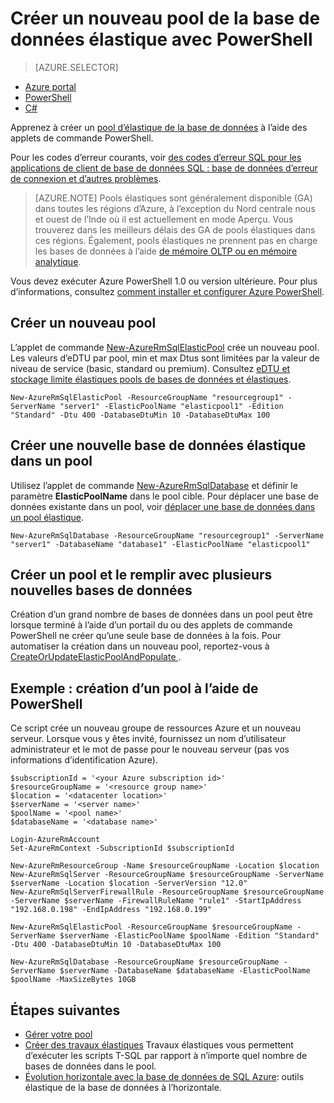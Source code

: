 <properties
    pageTitle="Créer un nouveau pool d’élasticité de la base de données avec PowerShell | Microsoft Azure"
    description="Découvrez comment utiliser PowerShell pour la base de données de SQL Azure cloisonnée ressources en créant un pool élastique évolutive de la base de données pour gérer plusieurs bases de données."
    services="sql-database"
    documentationCenter=""
    authors="srinia"
    manager="jhubbard"
    editor=""/>

<tags
    ms.service="sql-database"
    ms.devlang="NA"
    ms.topic="get-started-article"
    ms.tgt_pltfrm="powershell"
    ms.workload="data-management"
    ms.date="05/27/2016"
    ms.author="srinia"/>

# <a name="create-a-new-elastic-database-pool-with-powershell"></a>Créer un nouveau pool de la base de données élastique avec PowerShell

> [AZURE.SELECTOR]
- [Azure portal](sql-database-elastic-pool-create-portal.md)
- [PowerShell](sql-database-elastic-pool-create-powershell.md)
- [C#](sql-database-elastic-pool-create-csharp.md)


Apprenez à créer un [pool d’élastique de la base de données](sql-database-elastic-pool.md) à l’aide des applets de commande PowerShell. 

Pour les codes d’erreur courants, voir [des codes d’erreur SQL pour les applications de client de base de données SQL : base de données d’erreur de connexion et d’autres problèmes](sql-database-develop-error-messages.md).

> [AZURE.NOTE] Pools élastiques sont généralement disponible (GA) dans toutes les régions d’Azure, à l’exception du Nord centrale nous et ouest de l’Inde où il est actuellement en mode Aperçu.  Vous trouverez dans les meilleurs délais des GA de pools élastiques dans ces régions. Également, pools élastiques ne prennent pas en charge les bases de données à l’aide [de mémoire OLTP ou en mémoire analytique](sql-database-in-memory.md).


Vous devez exécuter Azure PowerShell 1.0 ou version ultérieure. Pour plus d’informations, consultez [comment installer et configurer Azure PowerShell](../powershell-install-configure.md).

## <a name="create-a-new-pool"></a>Créer un nouveau pool

L’applet de commande [New-AzureRmSqlElasticPool](https://msdn.microsoft.com/library/azure/mt619378.aspx) crée un nouveau pool. Les valeurs d’eDTU par pool, min et max Dtus sont limitées par la valeur de niveau de service (basic, standard ou premium). Consultez [eDTU et stockage limite élastiques pools de bases de données et élastiques](sql-database-elastic-pool.md#eDTU-and-storage-limits-for-elastic-pools-and-elastic-databases).

    New-AzureRmSqlElasticPool -ResourceGroupName "resourcegroup1" -ServerName "server1" -ElasticPoolName "elasticpool1" -Edition "Standard" -Dtu 400 -DatabaseDtuMin 10 -DatabaseDtuMax 100


## <a name="create-a-new-elastic-database-in-a-pool"></a>Créer une nouvelle base de données élastique dans un pool

Utilisez l’applet de commande [New-AzureRmSqlDatabase](https://msdn.microsoft.com/library/azure/mt619339.aspx) et définir le paramètre **ElasticPoolName** dans le pool cible. Pour déplacer une base de données existante dans un pool, voir [déplacer une base de données dans un pool élastique](sql-database-elastic-pool-manage-powershell.md#Move-a-database-into-an-elastic-pool).

    New-AzureRmSqlDatabase -ResourceGroupName "resourcegroup1" -ServerName "server1" -DatabaseName "database1" -ElasticPoolName "elasticpool1"

## <a name="create-a-pool-and-populate-it-with-multiple-new-databases"></a>Créer un pool et le remplir avec plusieurs nouvelles bases de données 

Création d’un grand nombre de bases de données dans un pool peut être lorsque terminé à l’aide d’un portail du ou des applets de commande PowerShell ne créer qu’une seule base de données à la fois. Pour automatiser la création dans un nouveau pool, reportez-vous à [CreateOrUpdateElasticPoolAndPopulate ](https://gist.github.com/billgib/d80c7687b17355d3c2ec8042323819ae).   

## <a name="example-create-a-pool-using-powershell"></a>Exemple : création d’un pool à l’aide de PowerShell 

Ce script crée un nouveau groupe de ressources Azure et un nouveau serveur. Lorsque vous y êtes invité, fournissez un nom d’utilisateur administrateur et le mot de passe pour le nouveau serveur (pas vos informations d’identification Azure).

    $subscriptionId = '<your Azure subscription id>'
    $resourceGroupName = '<resource group name>'
    $location = '<datacenter location>'
    $serverName = '<server name>'
    $poolName = '<pool name>'
    $databaseName = '<database name>'

    Login-AzureRmAccount
    Set-AzureRmContext -SubscriptionId $subscriptionId

    New-AzureRmResourceGroup -Name $resourceGroupName -Location $location
    New-AzureRmSqlServer -ResourceGroupName $resourceGroupName -ServerName $serverName -Location $location -ServerVersion "12.0"
    New-AzureRmSqlServerFirewallRule -ResourceGroupName $resourceGroupName -ServerName $serverName -FirewallRuleName "rule1" -StartIpAddress "192.168.0.198" -EndIpAddress "192.168.0.199"

    New-AzureRmSqlElasticPool -ResourceGroupName $resourceGroupName -ServerName $serverName -ElasticPoolName $poolName -Edition "Standard" -Dtu 400 -DatabaseDtuMin 10 -DatabaseDtuMax 100

    New-AzureRmSqlDatabase -ResourceGroupName $resourceGroupName -ServerName $serverName -DatabaseName $databaseName -ElasticPoolName $poolName -MaxSizeBytes 10GB



## <a name="next-steps"></a>Étapes suivantes

- [Gérer votre pool](sql-database-elastic-pool-manage-powershell.md)
- [Créer des travaux élastiques](sql-database-elastic-jobs-overview.md) Travaux élastiques vous permettent d’exécuter les scripts T-SQL par rapport à n’importe quel nombre de bases de données dans le pool.
- [Évolution horizontale avec la base de données de SQL Azure](sql-database-elastic-scale-introduction.md): outils élastique de la base de données à l’horizontale.

